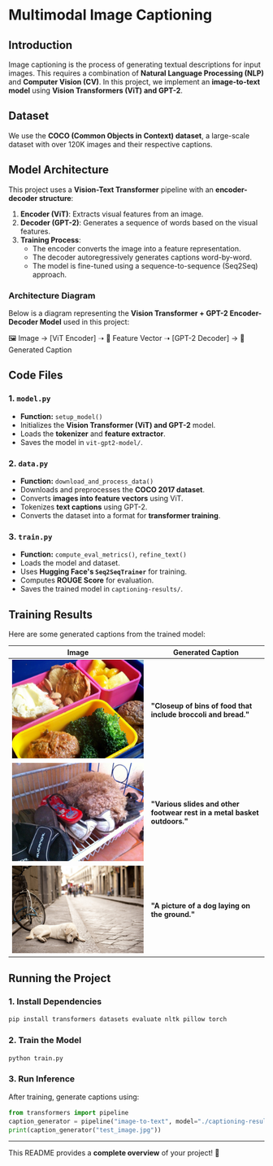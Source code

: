 # Multimodal Image Captioning

## Introduction
Image captioning is the process of generating textual descriptions for input images. This requires a combination of **Natural Language Processing (NLP)** and **Computer Vision (CV)**. In this project, we implement an **image-to-text model** using **Vision Transformers (ViT) and GPT-2**.

## Dataset
We use the **COCO (Common Objects in Context) dataset**, a large-scale dataset with over 120K images and their respective captions.

## Model Architecture
This project uses a **Vision-Text Transformer** pipeline with an **encoder-decoder structure**:

1. **Encoder (ViT)**: Extracts visual features from an image.
2. **Decoder (GPT-2)**: Generates a sequence of words based on the visual features.
3. **Training Process**:
   - The encoder converts the image into a feature representation.
   - The decoder autoregressively generates captions word-by-word.
   - The model is fine-tuned using a sequence-to-sequence (Seq2Seq) approach.

### **Architecture Diagram**
Below is a diagram representing the **Vision Transformer + GPT-2 Encoder-Decoder Model** used in this project:

🖼️ Image → [ViT Encoder] ➝ 📄 Feature Vector ➝ [GPT-2 Decoder] → 📝 Generated Caption

## Code Files
### **1. `model.py`**
- **Function:** `setup_model()`
- Initializes the **Vision Transformer (ViT) and GPT-2** model.
- Loads the **tokenizer** and **feature extractor**.
- Saves the model in `vit-gpt2-model/`.

### **2. `data.py`**
- **Function:** `download_and_process_data()`
- Downloads and preprocesses the **COCO 2017 dataset**.
- Converts **images into feature vectors** using ViT.
- Tokenizes **text captions** using GPT-2.
- Converts the dataset into a format for **transformer training**.

### **3. `train.py`**
- **Function:** `compute_eval_metrics()`, `refine_text()`
- Loads the model and dataset.
- Uses **Hugging Face's `Seq2SeqTrainer`** for training.
- Computes **ROUGE Score** for evaluation.
- Saves the trained model in `captioning-results/`.

## Training Results
Here are some generated captions from the trained model:

| **Image** | **Generated Caption** |
|-----------|----------------------|
| ![1.jpg](./1.jpg) | **"Closeup of bins of food that include broccoli and bread."** |
| ![2.jpg](./2.jpg) | **"Various slides and other footwear rest in a metal basket outdoors."** |
| ![3.jpg](./3.jpg) | **"A picture of a dog laying on the ground."** |

## Running the Project
### **1. Install Dependencies**
```bash
pip install transformers datasets evaluate nltk pillow torch
```

### **2. Train the Model**
```bash
python train.py
```

### **3. Run Inference**
After training, generate captions using:
```python
from transformers import pipeline
caption_generator = pipeline("image-to-text", model="./captioning-results")
print(caption_generator("test_image.jpg"))
```

---

This README provides a **complete overview** of your project! 🚀
